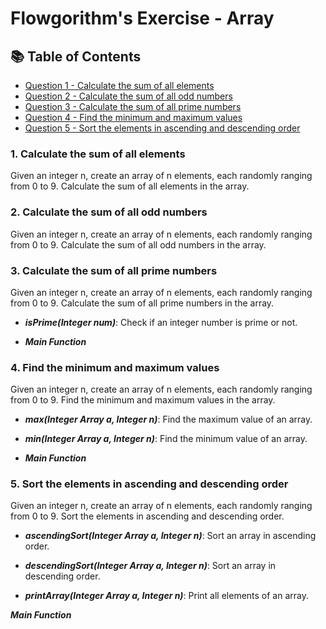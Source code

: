 # Flowgorithm's Exercise - Array

## 📚 Table of Contents
- [Question 1 - Calculate the sum of all elements](#1-calculate-the-sum-of-all-elements)
- [Question 2 - Calculate the sum of all odd numbers](#2-calculate-the-sum-of-all-odd-numbers)
- [Question 3 - Calculate the sum of all prime numbers](#3-calculate-the-sum-of-all-prime-numbers)
- [Question 4 - Find the minimum and maximum values](#4-find-the-minimum-and-maximum-values)
- [Question 5 - Sort the elements in ascending and descending order](#5-sort-the-elements-in-ascending-and-descending-order)

### 1. Calculate the sum of all elements
Given an integer n, create an array of n elements, each randomly ranging from 0 to 9. Calculate the sum of all elements in the array.




### 2. Calculate the sum of all odd numbers
Given an integer n, create an array of n elements, each randomly ranging from 0 to 9. Calculate the sum of all odd numbers in the array.



### 3. Calculate the sum of all prime numbers
Given an integer n, create an array of n elements, each randomly ranging from 0 to 9. Calculate the sum of all prime numbers in the array.

- **_isPrime(Integer num)_**: Check if an integer number is prime or not.



- **_Main Function_**



### 4. Find the minimum and maximum values
Given an integer n, create an array of n elements, each randomly ranging from 0 to 9. Find the minimum and maximum values in the array.

- **_max(Integer Array a, Integer n)_**: Find the maximum value of an array.



- **_min(Integer Array a, Integer n)_**: Find the minimum value of an array.



- **_Main Function_**



### 5. Sort the elements in ascending and descending order
Given an integer n, create an array of n elements, each randomly ranging from 0 to 9. Sort the elements in ascending and descending order.

- **_ascendingSort(Integer Array a, Integer n)_**: Sort an array in ascending order.



- **_descendingSort(Integer Array a, Integer n)_**: Sort an array in descending order.



- **_printArray(Integer Array a, Integer n)_**: Print all elements of an array.



**_Main Function_**

